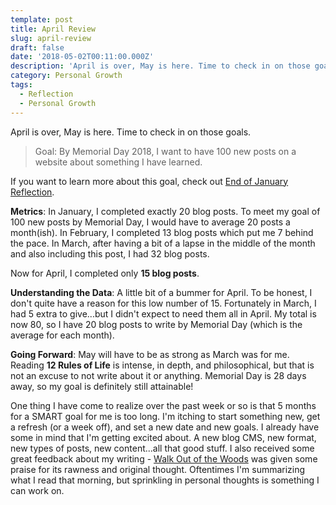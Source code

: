 ```yaml
---
template: post
title: April Review
slug: april-review
draft: false
date: '2018-05-02T00:11:00.000Z'
description: 'April is over, May is here. Time to check in on those goals.'
category: Personal Growth
tags:
  - Reflection
  - Personal Growth
---
```


April is over, May is here. Time to check in on those goals.

> Goal: By Memorial Day 2018, I want to have 100 new posts on a website about something I have learned.

If you want to learn more about this goal, check out [End of January Reflection](/2018/01/31/z-month-1-recap.html).

**Metrics**: In January, I completed exactly 20 blog posts. To meet my goal of 100 new posts by Memorial Day, I would have to average 20 posts a month(ish). In February, I completed 13 blog posts which put me 7 behind the pace. In March, after having a bit of a lapse in the middle of the month and also including this post, I had 32 blog posts.


Now for April, I completed only **15 blog posts**.

**Understanding the Data**: A little bit of a bummer for April. To be honest, I don't quite have a reason for this low number of 15. Fortunately in March, I had 5 extra to give...but I didn't expect to need them all in April. My total is now 80, so I have 20 blog posts to write by Memorial Day (which is the average for each month).

**Going Forward**: May will have to be as strong as March was for me. Reading **12 Rules of Life** is intense, in depth, and philosophical, but that is not an excuse to not write about it or anything. Memorial Day is 28 days away, so my goal is definitely still attainable!

One thing I have come to realize over the past week or so is that 5 months for a SMART goal for me is too long. I'm itching to start something new, get a refresh (or a week off), and set a new date and new goals. I already have some in mind that I'm getting excited about. A new blog CMS, new format, new types of posts, new content...all that good stuff. I also received some great feedback about my writing - [Walk Out of the Woods](/2018/04/28/walk-out-of-woods) was given some praise for its rawness and original thought. Oftentimes I'm summarizing what I read that morning, but sprinkling in personal thoughts is something I can work on.
